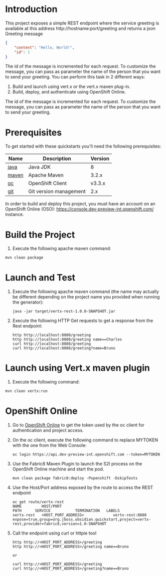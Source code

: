 # Introduction

This project exposes a simple REST endpoint where the service greeting is available at this address http://hostname:port/greeting and returns a json Greeting message

```json
{
    "content": "Hello, World!",
    "id": 1
}
```

The id of the message is incremented for each request. To customize the message, you can pass as parameter the name of the person that you want to send your greeting.
You can perform this task in 2 different ways:

1. Build and launch using vert.x or the vert.x maven plug-in.
1. Build, deploy, and authenticate using OpenShift Online.

The id of the message is incremented for each request. To customize the message, you can pass as parameter the name of the person that you want to send your greeting.

# Prerequisites

To get started with these quickstarts you'll need the following prerequisites:

Name | Description | Version
--- | --- | ---
[java][1] | Java JDK | 8
[maven][2] | Apache Maven | 3.2.x
[oc][3] | OpenShift Client | v3.3.x
[git][4] | Git version management | 2.x

[1]: http://www.oracle.com/technetwork/java/javase/downloads/
[2]: https://maven.apache.org/download.cgi?Preferred=ftp://mirror.reverse.net/pub/apache/
[3]: https://docs.openshift.com/enterprise/3.2/cli_reference/get_started_cli.html
[4]: https://git-scm.com/book/en/v2/Getting-Started-Installing-Git

In order to build and deploy this project, you must have an account on an OpenShift Online (OSO): https://console.dev-preview-int.openshift.com/ instance.

# Build the Project

1. Execute the following apache maven command:

```bash
mvn clean package
```

# Launch and Test

1. Execute the following apache maven command (the name may actually be different depending on the
project name you provided when running the generator):

    ```
    java -jar target/vertx-rest-1.0.0-SNAPSHOT.jar
    ```

1. Execute the following HTTP Get requests to get a response from the Rest endpoint:

    ```
    http http://localhost:8080/greeting
    http http://localhost:8080/greeting name==Charles
    curl http://localhost:8080/greeting
    curl http://localhost:8080/greeting?name=Bruno
    ```

# Launch using Vert.x maven plugin

1. Execute the following command:

```bash
mvn clean vertx:run
```

# OpenShift Online

1. Go to [OpenShift Online](https://console.dev-preview-int.openshift.com/console/command-line) to get the token used by the oc client for authentication and project access.
1. On the oc client, execute the following command to replace MYTOKEN with the one from the Web Console:
    ```
    oc login https://api.dev-preview-int.openshift.com --token=MYTOKEN
    ```

1. Use the Fabric8 Maven Plugin to launch the S2I process on the OpenShift Online machine and start the pod.

    ```
    mvn clean package fabric8:deploy -Popenshift -DskipTests
    ```
1. Use the Host/Port address exposed by the route to access the REST endpoint
    ```
    oc get route/vertx-rest
    NAME         HOST/PORT                                                    PATH      SERVICE           TERMINATION   LABELS
    vertx-rest   <HOST_PORT_ADDRESS>             vertx-rest:8080                 expose=true,group=org.jboss.obsidian.quickstart,project=vertx-rest,provider=fabric8,version=1.0-SNAPSHOT
    ```
1. Call the endpoint using curl or httpie tool
    ```
    http http://<HOST_PORT_ADDRESS>/greeting
    http http://<HOST_PORT_ADDRESS>/greeting name==Bruno

    or

    curl http://<HOST_PORT_ADDRESS>/greeting
    curl http://<HOST_PORT_ADDRESS>/greeting?name==Bruno
    ```



